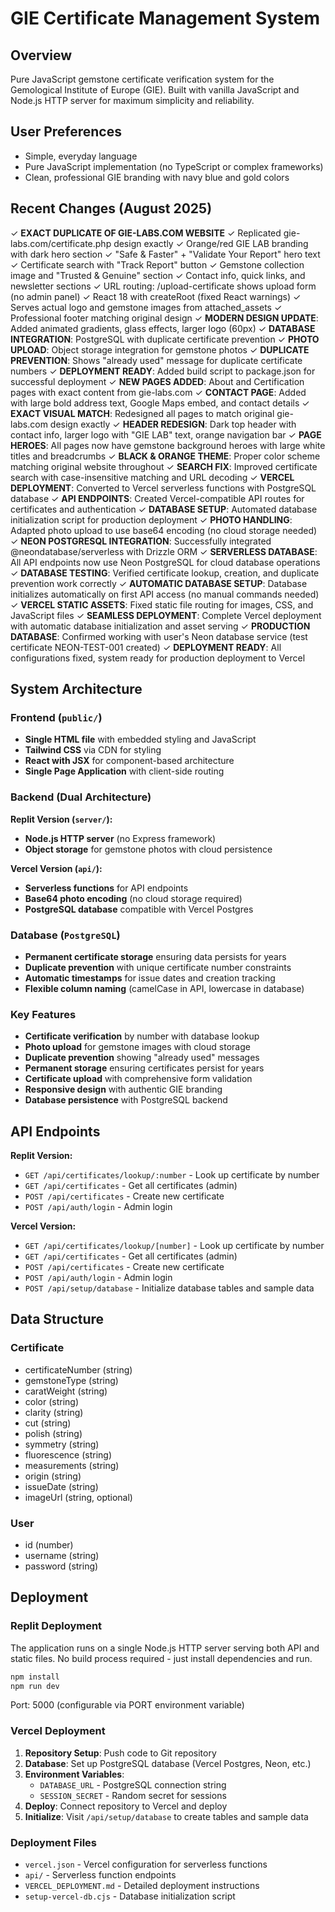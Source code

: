 # GIE Certificate Management System

## Overview

Pure JavaScript gemstone certificate verification system for the Gemological Institute of Europe (GIE). Built with vanilla JavaScript and Node.js HTTP server for maximum simplicity and reliability.

## User Preferences

- Simple, everyday language
- Pure JavaScript implementation (no TypeScript or complex frameworks)
- Clean, professional GIE branding with navy blue and gold colors

## Recent Changes (August 2025)

✓ **EXACT DUPLICATE OF GIE-LABS.COM WEBSITE**
✓ Replicated gie-labs.com/certificate.php design exactly
✓ Orange/red GIE LAB branding with dark hero section
✓ "Safe & Faster" + "Validate Your Report" hero text
✓ Certificate search with "Track Report" button
✓ Gemstone collection image and "Trusted & Genuine" section
✓ Contact info, quick links, and newsletter sections
✓ URL routing: /upload-certificate shows upload form (no admin panel)
✓ React 18 with createRoot (fixed React warnings)
✓ Serves actual logo and gemstone images from attached_assets
✓ Professional footer matching original design
✓ **MODERN DESIGN UPDATE**: Added animated gradients, glass effects, larger logo (60px)
✓ **DATABASE INTEGRATION**: PostgreSQL with duplicate certificate prevention
✓ **PHOTO UPLOAD**: Object storage integration for gemstone photos
✓ **DUPLICATE PREVENTION**: Shows "already used" message for duplicate certificate numbers
✓ **DEPLOYMENT READY**: Added build script to package.json for successful deployment
✓ **NEW PAGES ADDED**: About and Certification pages with exact content from gie-labs.com
✓ **CONTACT PAGE**: Added with large bold address text, Google Maps embed, and contact details
✓ **EXACT VISUAL MATCH**: Redesigned all pages to match original gie-labs.com design exactly
✓ **HEADER REDESIGN**: Dark top header with contact info, larger logo with "GIE LAB" text, orange navigation bar
✓ **PAGE HEROES**: All pages now have gemstone background heroes with large white titles and breadcrumbs
✓ **BLACK & ORANGE THEME**: Proper color scheme matching original website throughout
✓ **SEARCH FIX**: Improved certificate search with case-insensitive matching and URL decoding
✓ **VERCEL DEPLOYMENT**: Converted to Vercel serverless functions with PostgreSQL database
✓ **API ENDPOINTS**: Created Vercel-compatible API routes for certificates and authentication
✓ **DATABASE SETUP**: Automated database initialization script for production deployment
✓ **PHOTO HANDLING**: Adapted photo upload to use base64 encoding (no cloud storage needed)
✓ **NEON POSTGRESQL INTEGRATION**: Successfully integrated @neondatabase/serverless with Drizzle ORM
✓ **SERVERLESS DATABASE**: All API endpoints now use Neon PostgreSQL for cloud database operations
✓ **DATABASE TESTING**: Verified certificate lookup, creation, and duplicate prevention work correctly
✓ **AUTOMATIC DATABASE SETUP**: Database initializes automatically on first API access (no manual commands needed)
✓ **VERCEL STATIC ASSETS**: Fixed static file routing for images, CSS, and JavaScript files
✓ **SEAMLESS DEPLOYMENT**: Complete Vercel deployment with automatic database initialization and asset serving
✓ **PRODUCTION DATABASE**: Confirmed working with user's Neon database service (test certificate NEON-TEST-001 created)
✓ **DEPLOYMENT READY**: All configurations fixed, system ready for production deployment to Vercel

## System Architecture

### Frontend (`public/`)
- **Single HTML file** with embedded styling and JavaScript
- **Tailwind CSS** via CDN for styling
- **React with JSX** for component-based architecture
- **Single Page Application** with client-side routing

### Backend (Dual Architecture)
**Replit Version (`server/`):**
- **Node.js HTTP server** (no Express framework)
- **Object storage** for gemstone photos with cloud persistence

**Vercel Version (`api/`):**
- **Serverless functions** for API endpoints
- **Base64 photo encoding** (no cloud storage required)
- **PostgreSQL database** compatible with Vercel Postgres

### Database (`PostgreSQL`)
- **Permanent certificate storage** ensuring data persists for years
- **Duplicate prevention** with unique certificate number constraints
- **Automatic timestamps** for issue dates and creation tracking
- **Flexible column naming** (camelCase in API, lowercase in database)

### Key Features
- **Certificate verification** by number with database lookup
- **Photo upload** for gemstone images with cloud storage
- **Duplicate prevention** showing "already used" messages
- **Permanent storage** ensuring certificates persist for years
- **Certificate upload** with comprehensive form validation
- **Responsive design** with authentic GIE branding
- **Database persistence** with PostgreSQL backend

## API Endpoints

**Replit Version:**
- `GET /api/certificates/lookup/:number` - Look up certificate by number
- `GET /api/certificates` - Get all certificates (admin)
- `POST /api/certificates` - Create new certificate
- `POST /api/auth/login` - Admin login

**Vercel Version:**
- `GET /api/certificates/lookup/[number]` - Look up certificate by number
- `GET /api/certificates` - Get all certificates (admin)
- `POST /api/certificates` - Create new certificate
- `POST /api/auth/login` - Admin login
- `POST /api/setup/database` - Initialize database tables and sample data

## Data Structure

### Certificate
- certificateNumber (string)
- gemstoneType (string)
- caratWeight (string)
- color (string)
- clarity (string)
- cut (string)
- polish (string)
- symmetry (string)
- fluorescence (string)
- measurements (string)
- origin (string)
- issueDate (string)
- imageUrl (string, optional)

### User
- id (number)
- username (string)
- password (string)

## Deployment

### Replit Deployment
The application runs on a single Node.js HTTP server serving both API and static files. No build process required - just install dependencies and run.

```bash
npm install
npm run dev
```

Port: 5000 (configurable via PORT environment variable)

### Vercel Deployment
1. **Repository Setup**: Push code to Git repository
2. **Database**: Set up PostgreSQL database (Vercel Postgres, Neon, etc.)
3. **Environment Variables**: 
   - `DATABASE_URL` - PostgreSQL connection string
   - `SESSION_SECRET` - Random secret for sessions
4. **Deploy**: Connect repository to Vercel and deploy
5. **Initialize**: Visit `/api/setup/database` to create tables and sample data

### Deployment Files
- `vercel.json` - Vercel configuration for serverless functions
- `api/` - Serverless function endpoints
- `VERCEL_DEPLOYMENT.md` - Detailed deployment instructions
- `setup-vercel-db.cjs` - Database initialization script